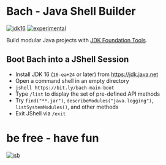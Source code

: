 # Bach - Java Shell Builder
 
[![jdk16](https://img.shields.io/badge/JDK-16-blue.svg)](https://jdk.java.net)
[![experimental](https://img.shields.io/badge/API-experimental-yellow.svg)](https://github.com/sormuras/bach)

Build modular Java projects with [JDK Foundation Tools].

## Boot Bach into a JShell Session

- Install JDK 16 (`16-ea+24` or later) from https://jdk.java.net
- Open a command shell in an empty directory
- `jshell https://bit.ly/bach-main-boot`
- Type `/list` to display the set of pre-defined API methods
- Try `find("**.jar")`, `describeModules("java.logging")`, `listSystemModules()`, and other methods
- Exit JShell via `/exit`

# be free - have fun

[![jsb](https://upload.wikimedia.org/wikipedia/commons/thumb/6/65/Bachsiegel.svg/220px-Bachsiegel.svg.png)](https://wikipedia.org/wiki/Johann_Sebastian_Bach)

[JDK Foundation Tools]: https://docs.oracle.com/en/java/javase/15/docs/specs/man
